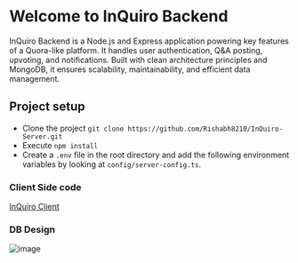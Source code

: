 # Welcome to InQuiro Backend
InQuiro Backend is a Node.js and Express application powering key features of a Quora-like platform. It handles user authentication, Q&A posting, upvoting, and notifications. Built with clean architecture principles and MongoDB, it ensures scalability, maintainability, and efficient data management.

## Project setup
  - Clone the project `git clone https://github.com/Rishabh8210/InQuiro-Server.git`
  - Execute `npm install`
  - Create a `.env` file in the root directory and add the following environment variables by looking at `config/server-config.ts`.

### Client Side code  
[InQuiro Client](https://github.com/Rishabh8210/InQuiro-Client.git)
### DB Design
![image](https://github.com/user-attachments/assets/51c5d6d3-7472-4a5a-8f90-5e8996933e6a)

